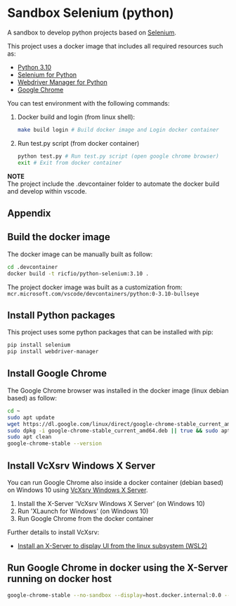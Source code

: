 # Sandbox Selenium (python)

A sandbox to develop python projects based on [Selenium](https://www.selenium.dev/).  

This project uses a docker image that includes all required resources such as:  

- [Python 3.10](https://www.python.org/)
- [Selenium for Python](https://pypi.org/project/selenium/)
- [Webdriver Manager for Python](https://pypi.org/project/webdriver-manager/)
- [Google Chrome](https://www.google.com/intl/it_it/chrome/)

You can test environment with the following commands:  

1. Docker build and login (from linux shell):

    ```bash
    make build login # Build docker image and Login docker container
    ```

2. Run test.py script (from docker container)

    ```bash
    python test.py # Run test.py script (open google chrome browser)
    exit # Exit from docker container
    ```

**NOTE**  
The project include the .devcontainer folder to automate the docker build and develop within vscode.

## Appendix

## Build the docker image

The docker image can be manually built as follow:  

```bash
cd .devcontainer
docker build -t ricfio/python-selenium:3.10 .
```

The project docker image was built as a customization from:  
`mcr.microsoft.com/vscode/devcontainers/python:0-3.10-bullseye`

## Install Python packages

This project uses some python packages that can be installed with pip:  

```bash
pip install selenium
pip install webdriver-manager
```

## Install Google Chrome

The Google Chrome browser was installed in the docker image (linux debian based) as follow:  

```bash
cd ~
sudo apt update
wget https://dl.google.com/linux/direct/google-chrome-stable_current_amd64.deb
sudo dpkg -i google-chrome-stable_current_amd64.deb || true && sudo apt -y --fix-broken install
sudo apt clean
google-chrome-stable --version
```

## Install VcXsrv Windows X Server

You can run Google Chrome also inside a docker container (debian based) on Windows 10 using [VcXsrv Windows X Server](https://sourceforge.net/projects/vcxsrv/).

1. Install the X-Server 'VcXsrv Windows X Server' (on Windows 10)
2. Run 'XLaunch for Windows' (on Windows 10)
3. Run Google Chrome from the docker container

Further details to install VcXsrv:  

- [Install an X-Server to display UI from the linux subsystem (WSL2)](https://docs.cypress.io/guides/getting-started/installing-cypress#Windows-Subsystem-for-Linux)

## Run Google Chrome in docker using the X-Server running on docker host

```bash
google-chrome-stable --no-sandbox --display=host.docker.internal:0.0 --disable-dev-shm-usage
```
